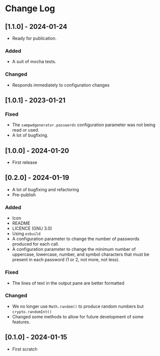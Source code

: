 # Change Log

<!--
--- EXAMPLE:

## [major.minor.patch] - yyyy-mm-dd

### Added
### Fixed
### Changed
### Removed

--- TODO

## [TODO]

- Before releasing
  1. [ ] Check for the `<globals.ts>.$$debugging` value. It must be `false`.
  2. [ ] Update the version number into <package.json>.version
- release
  - Use this code
  ```sh
  vsce publish
  ```
- Add some 'strong' in the <README.md>
- Change the phrase `showing a list of ten passwords with` in <README.md>
- Some shield.io into <README.md>
- Add the tag `security`
- Change <README.md>: 'The randomization engine is based on the crypto library...'

--- UNRELEASED

## [Unreleased]

-->

## [1.1.0] - 2024-01-24

- Ready for publication.

### Added

- A suit of mocha tests.

### Changed

- Responds immediately to configuration changes

## [1.0.1] - 2023-01-21

### Fixed

- The `sampwdgenerator.passwords` configuration parameter was not being read or
  used.
- A lot of bugfixing.

## [1.0.0] - 2024-01-20

- First release

## [0.2.0] - 2024-01-19

- A lot of bugfixing and refactoring
- Pre-publish

### Added

- Icon
- README
- LICENCE (GNU 3.0)
- Using `esbuild`
- A configuration parameter to change the number of passwords produced for each
  call.
- A configuration parameter to change the minimum number of uppercase,
  lowercase, number, and symbol characters that must be present in each password
  (1 or 2, not more, not less).

### Fixed

- The lines of text in the output pane are better formatted

### Changed

- We no longer use `Math.random()` to produce random numbers but
  `crypto.randomInt()`
- Changed some methods to allow for future development of some features.

## [0.1.0] - 2024-01-15

- First scratch

